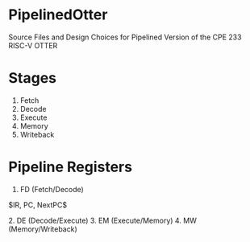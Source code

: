 # PipelinedOtter
Source Files and Design Choices for Pipelined Version of the CPE 233 RISC-V OTTER

# Stages
1. Fetch
2. Decode
3. Execute
4. Memory
5. Writeback

# Pipeline Registers
1. FD (Fetch/Decode)
<p>$IR, PC, NextPC$</p> 
2. DE (Decode/Execute)
3. EM (Execute/Memory)
4. MW (Memory/Writeback)


